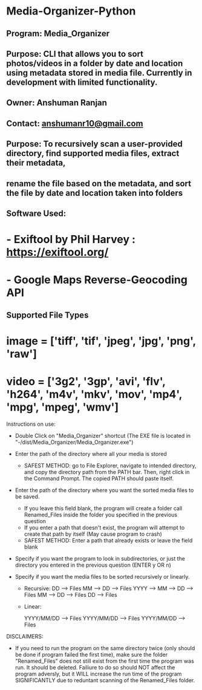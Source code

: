# Media-Organizer-Python
## Program: Media_Organizer
## Purpose: CLI that allows you to sort photos/videos in a folder by date and location using metadata stored in media file. Currently in development with limited functionality.
## Owner: Anshuman Ranjan
## Contact: anshumanr10@gmail.com

## Purpose: To recursively scan a user-provided directory, find supported media files, extract their metadata,
##          rename the file based on the metadata, and sort the file by date and location taken into folders

## Software Used:
#	- Exiftool by Phil Harvey : https://exiftool.org/
#	- Google Maps Reverse-Geocoding API

## Supported File Types
#	image = ['tiff', 'tif', 'jpeg', 'jpg', 'png', 'raw']
#	video = ['3g2', '3gp', 'avi', 'flv', 'h264', 'm4v', 'mkv', 'mov', 'mp4', 'mpg', 'mpeg', 'wmv']



Instructions on use: 

- Double Click on "Media_Organizer" shortcut (The EXE file is located in "-/dist/Media_Organizer/Media_Organizer.exe")

- Enter the path of the directory where all your media is stored
	- SAFEST METHOD: go to File Explorer, navigate to intended directory, and copy the directory path from the PATH bar.
	  Then, right click in the Command Prompt. The copied PATH should paste itself.

- Enter the path of the directory where you want the sorted media files to be saved.
	- If you leave this field blank, the program will create a folder call Renamed_Files inside the folder
	  you specified in the previous question
	- If you enter a path that doesn't exist, the program will attempt to create that path by itself (May cause program to crash)
	- SAFEST METHOD: Enter a path that already exists or leave the field blank

- Specify if you want the program to look in subdirectories, or just the directory you entered in the previous question (ENTER y OR n)

- Specify if you want the media files to be sorted recursively or linearly.
	- Recursive:
				DD --> Files
			 MM --> DD --> Files
		YYYY --> MM --> DD --> Files
			 MM --> DD --> Files
				DD --> Files
 
	- Linear:
		
		YYYY/MM/DD --> Files
		YYYY/MM/DD --> Files
		YYYY/MM/DD --> Files


DISCLAIMERS: 
- If you need to run the program on the same directory twice (only should be done if program failed the first time),
  make sure the folder "Renamed_Files" does not still exist from the first time the program was run. It should be deleted.
  Failiure to do so should NOT affect the program adversly, but it WILL increase the run time of the program SIGNIFICANTLY
  due to reduntant scanning of the Renamed_Files folder.
